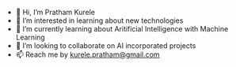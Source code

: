 - 👋 Hi, I’m Pratham Kurele
- 👀 I’m interested in learning about new technologies
- 🌱 I’m currently learning about Aritificial Intelligence with Machine Learning
- 💞️ I’m looking to collaborate on AI incorporated projects
- 📫 Reach me by kurele.pratham@gmail.com 

<!---
Pratham8901/Pratham8901 is a ✨ special ✨ repository because its `README.md` (this file) appears on your GitHub profile.
You can click the Preview link to take a look at your changes.
--->
